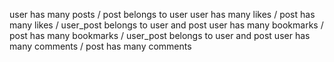 user has many posts / post belongs to user
user has many likes / post has many likes / user_post belongs to user and post
user has many bookmarks / post has many bookmarks / user_post belongs to user and post
user has many comments / post has many comments
